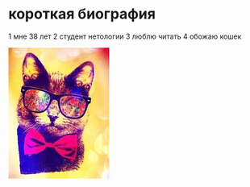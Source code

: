 # короткая биография 

1 мне 38 лет
2 студент нетологии
3 люблю читать
4 обожаю кошек

![моя ава](img/4P0mH5_giPQJKQ-JHsec19PI-ZAhrfRm_NBrx51TV9pfvastbXDQ5eVXq-AzsrsZ3EwwuQ.jpg)